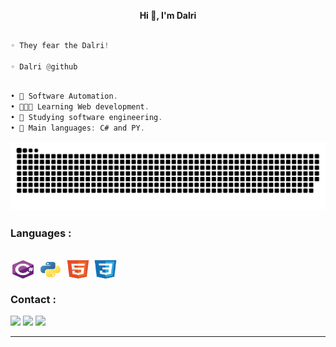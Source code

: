 <p align='center'>
  <b>Hi 👋, I'm Dalri</b><br>

```py

◦ They fear the Dalri!

◦ Dalri @github

```
```csharp

• 🤖 Software Automation.
• 👨🏻‍💻 Learning Web development.
• 📓 Studying software engineering.
• 🌟 Main languages: C# and PY.
```


<div align="center">
  <img  src="https://github.com/1999AZZAR/1999AZZAR/blob/main/resources/img/grid-snake.svg"
       alt="snake" /></a>
</div>


### Languages :
<div style="display: inline_block"><br>
  <img align="center" alt="Dalri-Csharp" height="30" width="40" src="https://raw.githubusercontent.com/devicons/devicon/master/icons/csharp/csharp-original.svg">
  <img align="center" alt="Dalri-Python" height="30" width="40" src="https://raw.githubusercontent.com/devicons/devicon/master/icons/python/python-original.svg">
  <img align="center" alt="Dalri-HTML" height="30" width="40" src="https://raw.githubusercontent.com/devicons/devicon/master/icons/html5/html5-original.svg">
  <img align="center" alt="Dalri-CSS" height="30" width="40" src="https://raw.githubusercontent.com/devicons/devicon/master/icons/css3/css3-original.svg">
</div>

 ### Contact :
 
<div> 
  <a href="https://instagram.com/joao.dlr" target="_blank"><img src="https://img.shields.io/badge/-Instagram-%23E4405F?style=for-the-badge&logo=instagram&logoColor=white" target="_blank"></a>
  <a href = "joao.dalri05@gmail.com"><img src="https://img.shields.io/badge/-Gmail-%23333?style=for-the-badge&logo=gmail&logoColor=white" target="_blank"></a>
  <a href="https://www.linkedin.com/in/joão-dalri-b0a753291/" target="_blank"><img src="https://img.shields.io/badge/-LinkedIn-%230077B5?style=for-the-badge&logo=linkedin&logoColor=white" target="_blank"></a> 
	
  --------------------------------------



